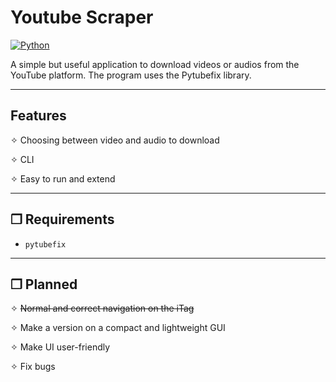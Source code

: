 # Youtube Scraper

[![Python](https://img.shields.io/badge/python-3.13-blue.svg)](https://www.python.org)

A simple but useful application to download videos or audios from the YouTube platform.
The program uses the Pytubefix library. 

---

##  Features

✧ Choosing between video and audio to download

✧ CLI 

✧ Easy to run and extend

---

## ❒ Requirements
- `pytubefix`

---

## ❒ Planned
✧ ~~Normal and correct navigation on the iTag~~

✧ Мake a version on a compact and lightweight GUI

✧ Make UI user-friendly

✧ Fix bugs